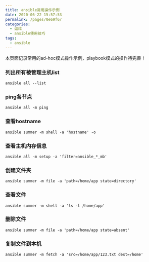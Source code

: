 ```yaml
---
title: ansible常用操作示例
date: 2020-06-22 15:57:53
permalink: /pages/0e69f6/
categories:
  - 运维
  - ansible使用技巧
tags:
  - ansible
---
```


本页面记录常用的ad-hoc模式操作示例，playbook模式的操作待完善！
<!-- more -->
### 列出所有被管理主机list

```
ansible all --list
```


### ping各节点

```
ansible all -m ping
```



### 查看hostname

```
ansible summer -m shell -a 'hostname' -o
```



### 查看主机内存信息

```
ansible all -m setup -a 'filter=ansible_*_mb'
```


### 创建文件夹

```
ansible summer -m file -a 'path=/home/app state=directory'
```


### 查看文件

```
ansible summer -m shell -a 'ls -l /home/app'
```


### 删除文件

```
ansible summer -m file -a 'path=/home/app state=absent'
```


### 复制文件到本机

```
ansible summer -m fetch -a 'src=/home/app/123.txt dest=/home'
```



